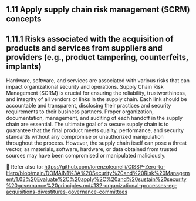 ## 1.11 Apply supply chain risk management (SCRM) concepts ##

## 1.11.1 Risks associated with the acquisition of products and services from suppliers and providers (e.g., product tampering, counterfeits, implants) ##

Hardware, software, and services are associated with various risks that can impact organizational security and operations. Supply Chain Risk Management (SCRM) is crucial for ensuring the reliability, trustworthiness, and integrity of all vendors or links in the supply chain. Each link should be accountable and transparent, disclosing their practices and security requirements to their business partners. Proper organization, documentation, management, and auditing of each handoff in the supply chain are essential. The ultimate goal of a secure supply chain is to guarantee that the final product meets quality, performance, and security standards without any compromise or unauthorized manipulation throughout the process. However, the supply chain itself can pose a threat vector, as materials, software, hardware, or data obtained from trusted sources may have been compromised or manipulated maliciously.

:link: Refer also to: https://github.com/lorenzoleonelli/CISSP-Zero-to-Hero/blob/main/DOMAIN1%3A%20Security%20and%20Risk%20Management/1.03%20Evaluate%2C%20apply%2C%20and%20sustain%20security%20governance%20principles.md#132-organizational-processes-eg-acquisitions-divestitures-governance-committees

